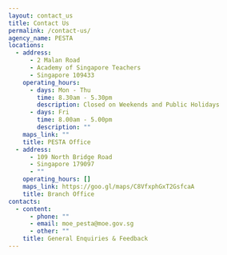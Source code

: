 ```yaml
---
layout: contact_us
title: Contact Us
permalink: /contact-us/
agency_name: PESTA
locations:
  - address:
      - 2 Malan Road
      - Academy of Singapore Teachers
      - Singapore 109433
    operating_hours:
      - days: Mon - Thu
        time: 8.30am - 5.30pm
        description: Closed on Weekends and Public Holidays
      - days: Fri
        time: 8.00am - 5.00pm
        description: ""
    maps_link: ""
    title: PESTA Office
  - address:
      - 109 North Bridge Road
      - Singapore 179097
      - ""
    operating_hours: []
    maps_link: https://goo.gl/maps/C8VfxphGxT2GsfcaA
    title: Branch Office
contacts:
  - content:
      - phone: ""
      - email: moe_pesta@moe.gov.sg
      - other: ""
    title: General Enquiries & Feedback
---
```

